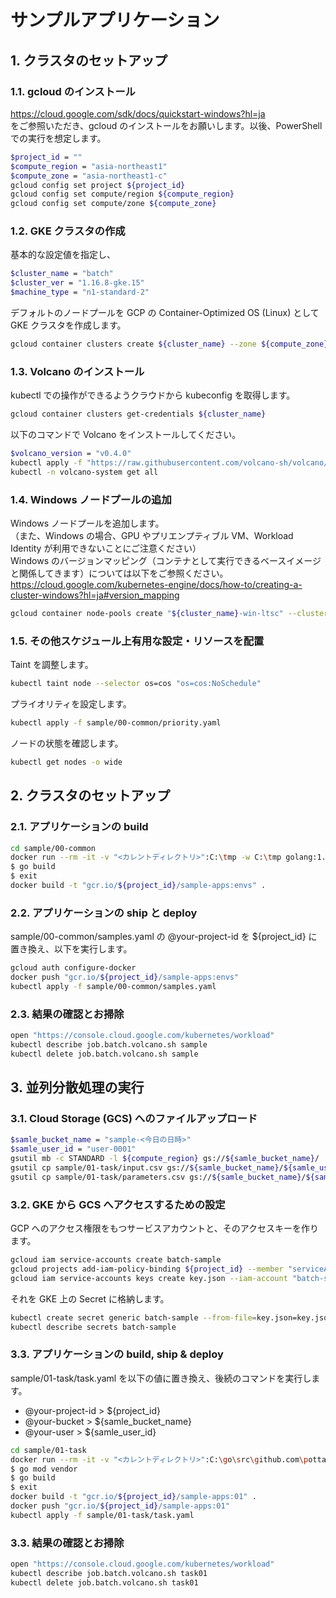 # サンプルアプリケーション

## 1. クラスタのセットアップ

### 1.1. gcloud のインストール

https://cloud.google.com/sdk/docs/quickstart-windows?hl=ja  
をご参照いただき、gcloud のインストールをお願いします。以後、PowerShell での実行を想定します。

```bash
$project_id = ""
$compute_region = "asia-northeast1"
$compute_zone = "asia-northeast1-c"
gcloud config set project ${project_id}
gcloud config set compute/region ${compute_region}
gcloud config set compute/zone ${compute_zone}
```

### 1.2. GKE クラスタの作成

基本的な設定値を指定し、

```bash
$cluster_name = "batch"
$cluster_ver = "1.16.8-gke.15"
$machine_type = "n1-standard-2"
```

デフォルトのノードプールを GCP の Container-Optimized OS (Linux) として GKE クラスタを作成します。

```bash
gcloud container clusters create ${cluster_name} --zone ${compute_zone} --cluster-version ${cluster_ver} --machine-type ${machine_type} --enable-ip-alias --preemptible --enable-autoscaling --num-nodes 1 --min-nodes 1 --max-nodes 3 --enable-autorepair --max-surge-upgrade 1 --max-unavailable-upgrade 0 --node-labels "os=cos" --enable-stackdriver-kubernetes --no-enable-autoupgrade --maintenance-window-start "2000-01-01T09:00:00-04:00" --maintenance-window-end "2000-01-01T17:00:00-04:00" --maintenance-window-recurrence 'FREQ=WEEKLY;BYDAY=SA,SU' --scopes "service-control,service-management,compute-rw,storage-ro,cloud-platform,logging-write,monitoring-write" --no-enable-basic-auth --no-issue-client-certificate
```

### 1.3. Volcano のインストール

kubectl での操作ができるようクラウドから kubeconfig を取得します。

```bash
gcloud container clusters get-credentials ${cluster_name}
```

以下のコマンドで Volcano をインストールしてください。

```bash
$volcano_version = "v0.4.0"
kubectl apply -f "https://raw.githubusercontent.com/volcano-sh/volcano/${volcano_version}/installer/volcano-development.yaml"
kubectl -n volcano-system get all
```

### 1.4. Windows ノードプールの追加

Windows ノードプールを追加します。  
（また、Windows の場合、GPU やプリエンプティブル VM、Workload Identity が利用できないことにご注意ください）  
Windows のバージョンマッピング（コンテナとして実行できるベースイメージと関係してきます）については以下をご参照ください。  
https://cloud.google.com/kubernetes-engine/docs/how-to/creating-a-cluster-windows?hl=ja#version_mapping

```bash
gcloud container node-pools create "${cluster_name}-win-ltsc" --cluster ${cluster_name} --machine-type ${machine_type} --image-type "WINDOWS_LTSC" --enable-autoscaling --num-nodes 1 --min-nodes 1 --max-nodes 10 --enable-autorepair --max-surge-upgrade 1 --max-unavailable-upgrade 0 --no-enable-autoupgrade --node-labels "os=win-ltsc" --metadata "disable-legacy-endpoints=true"
```

### 1.5. その他スケジュール上有用な設定・リソースを配置

Taint を調整します。

```bash
kubectl taint node --selector os=cos "os=cos:NoSchedule"
```

プライオリティを設定します。

```bash
kubectl apply -f sample/00-common/priority.yaml
```

ノードの状態を確認します。

```bash
kubectl get nodes -o wide
```

## 2. クラスタのセットアップ

### 2.1. アプリケーションの build

```bash
cd sample/00-common
docker run --rm -it -v "<カレントディレクトリ>":C:\tmp -w C:\tmp golang:1.14.4-nanoserver-1809 cmd.exe
$ go build
$ exit
docker build -t "gcr.io/${project_id}/sample-apps:envs" .
```

### 2.2. アプリケーションの ship と deploy

sample/00-common/samples.yaml の @your-project-id を ${project_id} に置き換え、以下を実行します。

```bash
gcloud auth configure-docker
docker push "gcr.io/${project_id}/sample-apps:envs"
kubectl apply -f sample/00-common/samples.yaml
```

### 2.3. 結果の確認とお掃除

```bash
open "https://console.cloud.google.com/kubernetes/workload"
kubectl describe job.batch.volcano.sh sample
kubectl delete job.batch.volcano.sh sample
```

## 3. 並列分散処理の実行

### 3.1. Cloud Storage (GCS) へのファイルアップロード

```bash
$samle_bucket_name = "sample-<今日の日時>"
$samle_user_id = "user-0001"
gsutil mb -c STANDARD -l ${compute_region} gs://${samle_bucket_name}/
gsutil cp sample/01-task/input.csv gs://${samle_bucket_name}/${samle_user_id}/
gsutil cp sample/01-task/parameters.csv gs://${samle_bucket_name}/${samle_user_id}/
```

### 3.2. GKE から GCS へアクセスするための設定

GCP へのアクセス権限をもつサービスアカウントと、そのアクセスキーを作ります。

```bash
gcloud iam service-accounts create batch-sample
gcloud projects add-iam-policy-binding ${project_id} --member "serviceAccount:batch-sample@${project_id}.iam.gserviceaccount.com" --role roles/storage.admin
gcloud iam service-accounts keys create key.json --iam-account "batch-sample@${project_id}.iam.gserviceaccount.com"
```

それを GKE 上の Secret に格納します。

```bash
kubectl create secret generic batch-sample --from-file=key.json=key.json
kubectl describe secrets batch-sample
```

### 3.3. アプリケーションの build, ship & deploy

sample/01-task/task.yaml を以下の値に置き換え、後続のコマンドを実行します。

- @your-project-id > ${project_id}
- @your-bucket > ${samle_bucket_name}
- @your-user > ${samle_user_id}

```bash
cd sample/01-task
docker run --rm -it -v "<カレントディレクトリ>":C:\go\src\github.com\pottava\windows-container-sample -w C:\go\src\github.com\pottava\windows-container-sample golang:1.14.4-nanoserver-1809 cmd.exe
$ go mod vendor
$ go build
$ exit
docker build -t "gcr.io/${project_id}/sample-apps:01" .
docker push "gcr.io/${project_id}/sample-apps:01"
kubectl apply -f sample/01-task/task.yaml
```

### 3.3. 結果の確認とお掃除

```bash
open "https://console.cloud.google.com/kubernetes/workload"
kubectl describe job.batch.volcano.sh task01
kubectl delete job.batch.volcano.sh task01
```
